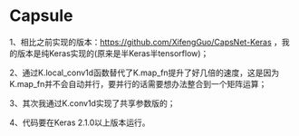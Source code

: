 # Capsule

1、相比之前实现的版本：https://github.com/XifengGuo/CapsNet-Keras ，我的版本是纯Keras实现的(原来是半Keras半tensorflow)；

2、通过K.local_conv1d函数替代了K.map_fn提升了好几倍的速度，这是因为K.map_fn并不会自动并行，要并行的话需要想办法整合到一个矩阵运算；

3、其次我通过K.conv1d实现了共享参数版的；

4、代码要在Keras 2.1.0以上版本运行。
